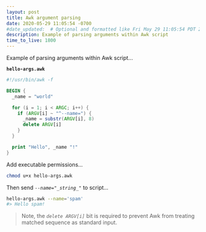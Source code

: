 ```yaml
---
layout: post
title: Awk argument parsing
date: 2020-05-29 11:05:54 -0700
#date_updated:  # Optional and formatted like Fri May 29 11:05:54 PDT 2020 above
description: Example of parsing arguments within Awk script
time_to_live: 1800
---
```




Example of parsing arguments within Awk script...


**`hello-args.awk`**


```awk
#!/usr/bin/awk -f

BEGIN {
  _name = "world"

  for (i = 1; i < ARGC; i++) {
    if (ARGV[i] ~ "^--name=") {
      _name = substr(ARGV[i], 8)
      delete ARGV[i]
    }
  }

  print "Hello", _name "!"
}
```


Add executable permissions...


```bash
chmod u+x hello-args.awk
```


Then send _`--name="_string_"`_ to script...


```bash
hello-args.awk --name='spam'
#> Hello spam!
```


> Note, the _`delete ARGV[i]`_ bit is required to prevent Awk from treating matched sequence as standard input.
